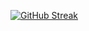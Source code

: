 [![GitHub Streak](https://github-readme-streak-stats.herokuapp.com/?user=adarshgupta0601)](https://git.io/streak-stats)